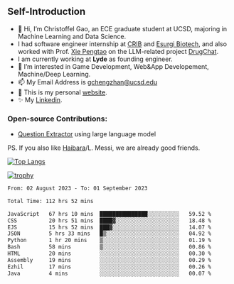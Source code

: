 ## Self-Introduction
- 👋 Hi, I’m Christoffel Gao, an ECE graduate student at UCSD, majoring in Machine Learning and Data Science.
- I had software engineer internship at [CRIB](https://www.linkedin.com/company/trycrib/) and [Esurgi Biotech](https://myesurgi.com/), and also worked with Prof. [Xie Pengtao](https://pengtaoxie.github.io/) on the LLM-related project [DrugChat](https://github.com/UCSD-AI4H/drugchat).
- I am currently working at **Lyde** as founding engineer.
- 👀 I’m interested in Game Development, Web&App Developement, Machine/Deep Learning.
- 📫 My Email Address is gchengzhan@ucsd.edu
- 🌱 This is my personal [website](https://gaochengzhan.github.io/).
- ✨ My [Linkedin](https://www.linkedin.com/in/chengzhan-christoffel-gao/).

### Open-source Contributions:
- [Question Extractor](https://github.com/nestordemeure/question_extractor) using large language model

PS. If you also like [Haibara](https://www.detectiveconanworld.com/wiki/Ai_Haibara)/L. Messi, we are already good friends.

[![Top Langs](https://github-readme-stats.vercel.app/api/top-langs/?username=gaochengzhan&layout=compact&exclude_repo=CNN-based-Image-Recognition-for-AsianGiant-Hornets,Machine-Learning-and-Data-Computing-Tongji,NLP-on-Blogs-during-COVID-19-Pandemic,CSE258-Web-Mining-and-Recommder-System,Stock-Prediction-using-LSTM-Model)](https://github.com/anuraghazra/github-readme-stats)

[![trophy](https://github-profile-trophy.vercel.app/?username=gaochengzhan&theme=flat&row=1&margin-w=12)](https://github.com/ryo-ma/github-profile-trophy)

<!--START_SECTION:waka-->

```txt
From: 02 August 2023 - To: 01 September 2023

Total Time: 112 hrs 52 mins

JavaScript   67 hrs 10 mins  ███████████████░░░░░░░░░░   59.52 %
CSS          20 hrs 51 mins  ████▓░░░░░░░░░░░░░░░░░░░░   18.48 %
EJS          15 hrs 52 mins  ███▓░░░░░░░░░░░░░░░░░░░░░   14.07 %
JSON         5 hrs 33 mins   █▒░░░░░░░░░░░░░░░░░░░░░░░   04.92 %
Python       1 hr 20 mins    ▒░░░░░░░░░░░░░░░░░░░░░░░░   01.19 %
Bash         58 mins         ▒░░░░░░░░░░░░░░░░░░░░░░░░   00.86 %
HTML         20 mins         ░░░░░░░░░░░░░░░░░░░░░░░░░   00.30 %
Assembly     19 mins         ░░░░░░░░░░░░░░░░░░░░░░░░░   00.29 %
Ezhil        17 mins         ░░░░░░░░░░░░░░░░░░░░░░░░░   00.26 %
Java         4 mins          ░░░░░░░░░░░░░░░░░░░░░░░░░   00.07 %
```

<!--END_SECTION:waka-->

<!---
gaochengzhan/gaochengzhan is a ✨ special ✨ repository because its `README.md` (this file) appears on your GitHub profile.
You can click the Preview link to take a look at your changes.
--->
